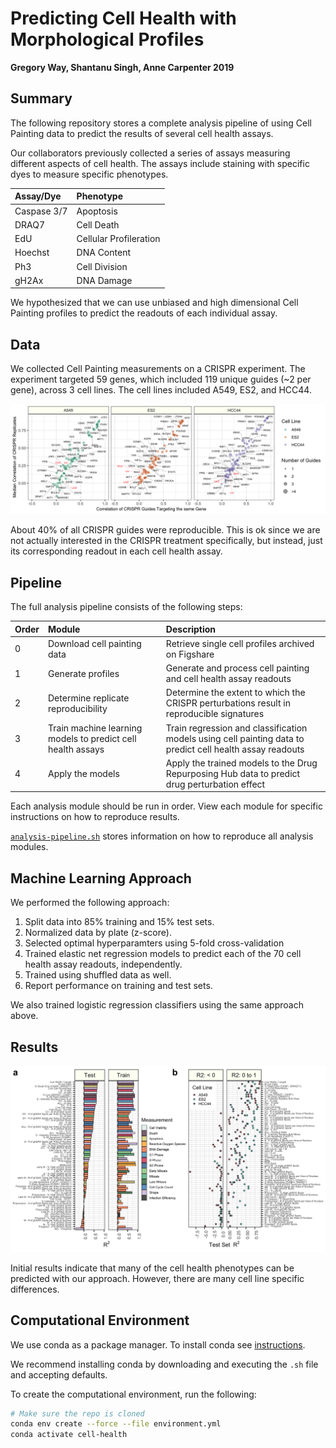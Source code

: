 # Predicting Cell Health with Morphological Profiles

**Gregory Way, Shantanu Singh, Anne Carpenter 2019**

## Summary

The following repository stores a complete analysis pipeline of using Cell Painting data to predict the results of several cell health assays.

Our collaborators previously collected a series of assays measuring different aspects of cell health.
The assays include staining with specific dyes to measure specific phenotypes.

| Assay/Dye | Phenotype |
| :-- | :-------- |
| Caspase 3/7 | Apoptosis |
| DRAQ7 | Cell Death |
| EdU | Cellular Profileration |
| Hoechst | DNA Content |
| Ph3 | Cell Division |
| gH2Ax | DNA Damage |

We hypothesized that we can use unbiased and high dimensional Cell Painting profiles to predict the readouts of each individual assay.

## Data

We collected Cell Painting measurements on a CRISPR experiment.
The experiment targeted 59 genes, which included 119 unique guides (~2 per gene), across 3 cell lines.
The cell lines included A549, ES2, and HCC44.

![CRISPR Correlation](https://raw.githubusercontent.com/broadinstitute/cell-health/master/2.replicate-reproducibility/figures/guide_correlation.png)

About 40% of all CRISPR guides were reproducible.
This is ok since we are not actually interested in the CRISPR treatment specifically, but instead, just its corresponding readout in each cell health assay.

## Pipeline

The full analysis pipeline consists of the following steps:

| Order | Module | Description |
| :---- | :----- | :---------- |
| 0 | Download cell painting data | Retrieve single cell profiles archived on Figshare |
| 1 | Generate profiles | Generate and process cell painting and cell health assay readouts |
| 2 | Determine replicate reproducibility | Determine the extent to which the CRISPR perturbations result in reproducible signatures |
| 3 | Train machine learning models to predict cell health assays | Train regression and classification models using cell painting data to predict cell health assay readouts |
| 4 | Apply the models | Apply the trained models to the Drug Repurposing Hub data to predict drug perturbation effect |

Each analysis module should be run in order.
View each module for specific instructions on how to reproduce results.

[`analysis-pipeline.sh`](analysis-pipeline.sh) stores information on how to reproduce all analysis modules.

## Machine Learning Approach

We performed the following approach:

1. Split data into 85% training and 15% test sets.
2. Normalized data by plate (z-score).
3. Selected optimal hyperparamters using 5-fold cross-validation
4. Trained elastic net regression models to predict each of the 70 cell health assay readouts, independently.
5. Trained using shuffled data as well.
6. Report performance on training and test sets.

We also trained logistic regression classifiers using the same approach above.

## Results

![Regression Model Performance](https://raw.githubusercontent.com/broadinstitute/cell-health/master/3.train/figures/regression/modz/regression_performance_figure_modz.png)

Initial results indicate that many of the cell health phenotypes can be predicted with our approach.
However, there are many cell line specific differences.

## Computational Environment

We use conda as a package manager.
To install conda see [instructions](https://docs.conda.io/en/latest/miniconda.html).

We recommend installing conda by downloading and executing the `.sh` file and accepting defaults.

To create the computational environment, run the following:

```sh
# Make sure the repo is cloned
conda env create --force --file environment.yml
conda activate cell-health
```
